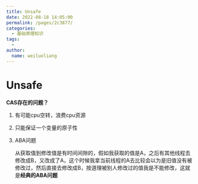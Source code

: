 ```yaml
---
title: Unsafe
date: 2022-08-18 14:05:00
permalink: /pages/2c3877/
categories:
  - 基础原理知识
tags:
  - 
author: 
  name: weiluoliang
---
```


# Unsafe

**CAS存在的问题？** 

1. 有可能cpu空转，浪费cpu资源

2. 只能保证一个变量的原子性

3. ABA问题

   从获取值到修改值是有时间间隙的，假如我获取的值是A，之后有其他线程去修改成B，又改成了A，这个时候我拿当前线程的A去比较会以为是旧值没有被修改过，然后直接去修改成B，按道理被别人修改过的值我是不能修改，这就是**经典的ABA问题**



